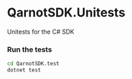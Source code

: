 
# QarnotSDK.Unitests

Unitests for the C# SDK 

### Run the tests

``` bash 
cd QarnotSDK.test 
dotnet test
```

